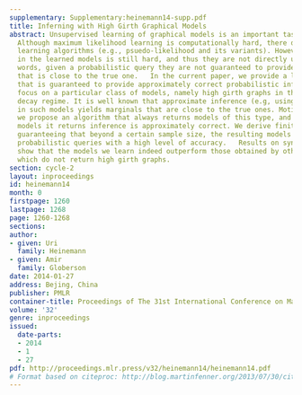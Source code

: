 ```yaml
---
supplementary: Supplementary:heinemann14-supp.pdf
title: Inferning with High Girth Graphical Models
abstract: Unsupervised learning of graphical models is an important task in many domains.
  Although maximum likelihood learning is computationally hard, there do exist consistent
  learning algorithms (e.g., psuedo-likelihood and its variants). However, inference
  in the learned models is still hard, and thus they are not directly usable. In other
  words, given a probabilistic query they are not guaranteed to provide an answer
  that is close to the true one.   In the current paper, we provide a learning algorithm
  that is guaranteed to provide approximately correct probabilistic inference. We
  focus on a particular class of models, namely high girth graphs in the correlation
  decay regime. It is well known that approximate inference (e.g, using loopy BP)
  in such models yields marginals that are close to the true ones. Motivated by this,
  we propose an algorithm that always returns models of this type, and hence in the
  models it returns inference is approximately correct. We derive finite sample results
  guaranteeing that beyond a certain sample size, the resulting models will answer
  probabilistic queries with a high level of accuracy.   Results on synthetic data
  show that the models we learn indeed outperform those obtained by other algorithms,
  which do not return high girth graphs.
section: cycle-2
layout: inproceedings
id: heinemann14
month: 0
firstpage: 1260
lastpage: 1268
page: 1260-1268
sections: 
author:
- given: Uri
  family: Heinemann
- given: Amir
  family: Globerson
date: 2014-01-27
address: Bejing, China
publisher: PMLR
container-title: Proceedings of The 31st International Conference on Machine Learning
volume: '32'
genre: inproceedings
issued:
  date-parts:
  - 2014
  - 1
  - 27
pdf: http://proceedings.mlr.press/v32/heinemann14/heinemann14.pdf
# Format based on citeproc: http://blog.martinfenner.org/2013/07/30/citeproc-yaml-for-bibliographies/
---
```

